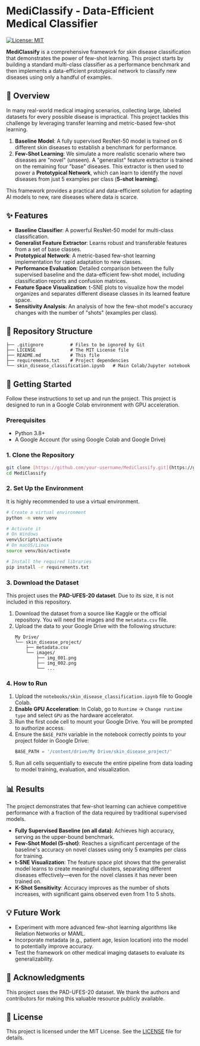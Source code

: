 # MediClassify - Data-Efficient Medical Classifier

[![License: MIT](https://img.shields.io/badge/License-MIT-yellow.svg)](https://opensource.org/licenses/MIT)

**MediClassify** is a comprehensive framework for skin disease classification that demonstrates the power of few-shot learning. This project starts by building a standard multi-class classifier as a performance benchmark and then implements a data-efficient prototypical network to classify new diseases using only a handful of examples.



## 📜 Overview

In many real-world medical imaging scenarios, collecting large, labeled datasets for every possible disease is impractical. This project tackles this challenge by leveraging transfer learning and metric-based few-shot learning.

1.  **Baseline Model**: A fully supervised ResNet-50 model is trained on 6 different skin diseases to establish a benchmark for performance.
2.  **Few-Shot Learning**: We simulate a more realistic scenario where two diseases are "novel" (unseen). A "generalist" feature extractor is trained on the remaining four "base" diseases. This extractor is then used to power a **Prototypical Network**, which can learn to identify the novel diseases from just 5 examples per class (**5-shot learning**).

This framework provides a practical and data-efficient solution for adapting AI models to new, rare diseases where data is scarce.

## ✨ Features

-   **Baseline Classifier**: A powerful ResNet-50 model for multi-class classification.
-   **Generalist Feature Extractor**: Learns robust and transferable features from a set of base classes.
-   **Prototypical Network**: A metric-based few-shot learning implementation for rapid adaptation to new classes.
-   **Performance Evaluation**: Detailed comparison between the fully supervised baseline and the data-efficient few-shot model, including classification reports and confusion matrices.
-   **Feature Space Visualization**: t-SNE plots to visualize how the model organizes and separates different disease classes in its learned feature space.
-   **Sensitivity Analysis**: An analysis of how the few-shot model's accuracy changes with the number of "shots" (examples per class).

## 📂 Repository Structure

```
├── .gitignore          # Files to be ignored by Git
├── LICENSE             # The MIT License file
├── README.md           # This file
├── requirements.txt    # Project dependencies
└── skin_disease_classification.ipynb   # Main Colab/Jupyter notebook
```

## 🚀 Getting Started

Follow these instructions to set up and run the project. This project is designed to run in a Google Colab environment with GPU acceleration.

### Prerequisites

-   Python 3.8+
-   A Google Account (for using Google Colab and Google Drive)

### 1. Clone the Repository

```bash
git clone [https://github.com/your-username/MediClassify.git](https://github.com/your-username/MediClassify.git)
cd MediClassify
```

### 2. Set Up the Environment

It is highly recommended to use a virtual environment.

```bash
# Create a virtual environment
python -m venv venv

# Activate it
# On Windows
venv\Scripts\activate
# On macOS/Linux
source venv/bin/activate

# Install the required libraries
pip install -r requirements.txt
```

### 3. Download the Dataset

This project uses the **PAD-UFES-20 dataset**. Due to its size, it is not included in this repository.

1.  Download the dataset from a source like Kaggle or the official repository. You will need the images and the `metadata.csv` file.
2.  Upload the data to your Google Drive with the following structure:
    ```
    My Drive/
    └── skin_disease_project/
        ├── metadata.csv
        └── images/
            ├── img_001.png
            ├── img_002.png
            └── ...
    ```

### 4. How to Run

1.  Upload the `notebooks/skin_disease_classification.ipynb` file to Google Colab.
2.  **Enable GPU Acceleration**: In Colab, go to `Runtime` -> `Change runtime type` and select `GPU` as the hardware accelerator.
3.  Run the first code cell to mount your Google Drive. You will be prompted to authorize access.
4.  Ensure the `BASE_PATH` variable in the notebook correctly points to your project folder in Google Drive:
    ```python
    BASE_PATH = '/content/drive/My Drive/skin_disease_project/'
    ```
5.  Run all cells sequentially to execute the entire pipeline from data loading to model training, evaluation, and visualization.

## 📊 Results

The project demonstrates that few-shot learning can achieve competitive performance with a fraction of the data required by traditional supervised models.

-   **Fully Supervised Baseline (on all data)**: Achieves high accuracy, serving as the upper-bound benchmark.
-   **Few-Shot Model (5-shot)**: Reaches a significant percentage of the baseline's accuracy on novel classes using only 5 examples per class for training.
-   **t-SNE Visualization**: The feature space plot shows that the generalist model learns to create meaningful clusters, separating different diseases effectively—even for the novel classes it has never been trained on.
-   **K-Shot Sensitivity**: Accuracy improves as the number of shots increases, with significant gains observed even from 1 to 5 shots.

## 💡 Future Work

-   Experiment with more advanced few-shot learning algorithms like Relation Networks or MAML.
-   Incorporate metadata (e.g., patient age, lesion location) into the model to potentially improve accuracy.
-   Test the framework on other medical imaging datasets to evaluate its generalizability.

## 🙏 Acknowledgments

This project uses the PAD-UFES-20 dataset. We thank the authors and contributors for making this valuable resource publicly available.

## 📄 License

This project is licensed under the MIT License. See the [LICENSE](LICENSE) file for details.